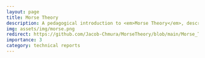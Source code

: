 ```yaml
---
layout: page
title: Morse Theory
description: A pedagogical introduction to <em>Morse Theory</em>, describing intimate connections between critical points of Morse Functions, and the topology of the underlying manifold.
img: assets/img/morse.png
redirect: https://github.com/Jacob-Chmura/MorseTheory/blob/main/Morse_Theory.pdf
importance: 3
category: technical reports
---
```


